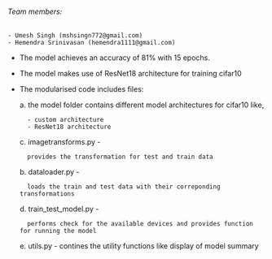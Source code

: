 ###### Team members:
    - Umesh Singh (mshsingn772@gmail.com)
    - Hemendra Srinivasan (hemendra1111@gmail.com)


- The model achieves an accuracy of 81% with 15 epochs.

- The model makes use of ResNet18 architecture for training cifar10

- The modularised code includes files:
	
    a. the model folder contains different model architectures for cifar10 like,

		- custom architecture 
		- ResNet18 architecture

	c. imagetransforms.py -

		provides the transformation for test and train data
	
	b. dataloader.py - 

		loads the train and test data with their correponding transformations
	
	d. train_test_model.py - 

		performs check for the available devices and provides function for running the model

	e. utils.py -
		contines the utility functions like display of model summary 